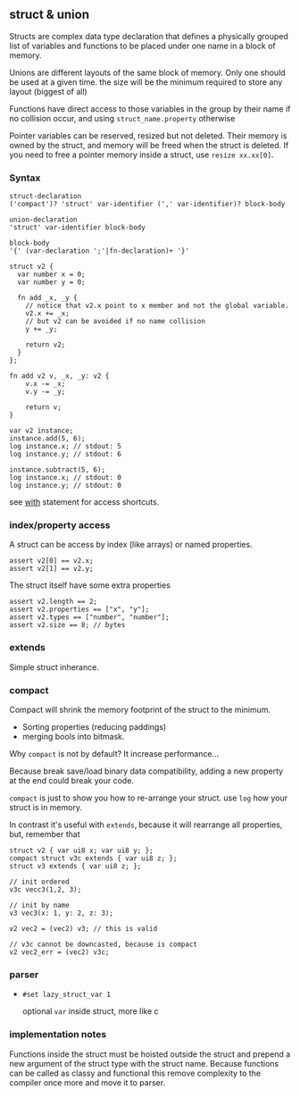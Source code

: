 ## struct & union

Structs are complex data type declaration
that defines a physically grouped list of variables and
functions to be placed under one name in a block of memory.

Unions are different layouts of the same block of memory. Only one
should be used at a given time. the size will be the minimum required
to store any layout (biggest of all)

Functions have direct access to those variables in the group by their name if no collision occur, and using `struct_name.property` otherwise

Pointer variables can be reserved, resized but not deleted.
Their memory is owned by the struct, and memory will be
freed when the struct is deleted.
If you need to free a pointer memory inside a struct,
use `resize xx.xx[0]`.

### Syntax

```syntax
struct-declaration
('compact')? 'struct' var-identifier (',' var-identifier)? block-body

union-declaration
'struct' var-identifier block-body

block-body
'{' (var-declaration ';'|fn-declaration)+ '}'
```

<a name="struct-example"></a>
```plee
struct v2 {
  var number x = 0;
  var number y = 0;

  fn add _x, _y {
    // notice that v2.x point to x member and not the global variable.
    v2.x += _x;
    // but v2 can be avoided if no name collision
    y += _y;

    return v2;
  }
};

fn add v2 v, _x, _y: v2 {
    v.x -= _x;
    v.y -= _y;

    return v;
}

var v2 instance;
instance.add(5, 6);
log instance.x; // stdout: 5
log instance.y; // stdout: 6

instance.subtract(5, 6);
log instance.x; // stdout: 0
log instance.y; // stdout: 0
```

see [with](#with) statement for access shortcuts.

### index/property access

A struct can be access by index (like arrays) or named properties.

```plee
assert v2[0] == v2.x;
assert v2[1] == v2.y;
```

The struct itself have some extra properties

```plee
assert v2.length == 2;
assert v2.properties == ["x", "y"];
assert v2.types == ["number", "number"];
assert v2.size == 8; // bytes
```

### extends

Simple struct inherance.

### compact

Compact will shrink the memory footprint of the struct to the
minimum.

* Sorting properties (reducing paddings)
* merging bools into bitmask.

Why `compact` is not by default? It increase performance...

Because break save/load binary data compatibility, adding a new property at the end could break your code.

`compact` is just to show you how to re-arrange your struct. use
`log` how your struct is in memory.

In contrast it's useful with `extends`, because it will rearrange all
properties, but, remember that


```plee
struct v2 { var ui8 x; var ui8 y; };
compact struct v3c extends { var ui8 z; };
struct v3 extends { var ui8 z; };

// init ordered
v3c vecc3(1,2, 3);

// init by name
v3 vec3(x: 1, y: 2, z: 3);

v2 vec2 = (vec2) v3; // this is valid

```

```plee-err
// v3c cannot be downcasted, because is compact
v2 vec2_err = (vec2) v3c;
```

### parser

* `#set lazy_struct_var 1`

  optional `var` inside struct, more like c

### implementation notes

Functions inside the struct must be hoisted outside the struct and
prepend a new argument of the struct type with the struct name.
Because functions can be called as classy and functional
this remove complexity to the compiler once more and move
it to parser.
